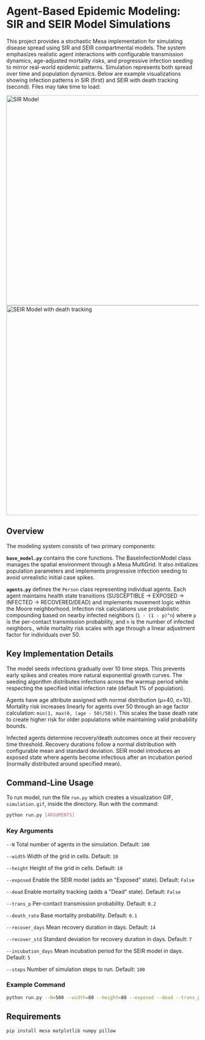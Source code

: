 # Agent-Based Epidemic Modeling: SIR and SEIR Model Simulations

This project provides a stochastic Mesa implementation for simulating disease spread using SIR and SEIR compartmental models. The system emphasizes realistic agent interactions with configurable transmission dynamics, age-adjusted mortality risks, and progressive infection seeding to mirror real-world epidemic patterns. Simulation represents both spread over time and population dynamics. Below are example visualizations showing infection patterns in SIR (first) and SEIR with death tracking (second). Files may take time to load:

<img src="SIR.gif" width="550" alt="SIR Model"/> <img src="SEIRD.gif" width="550" alt="SEIR Model with death tracking"/>

## Overview

The modeling system consists of two primary components:

**`base_model.py`** contains the core functions. The BaseInfectionModel class manages the spatial environment through a Mesa MultiGrid. It also initializes population parameters and implements progressive infection seeding to avoid unrealistic initial case spikes.

**`agents.py`** defines the `Person` class representing individual agents. Each agent maintains health state transitions (SUSCEPTIBLE -> EXPOSED -> INFECTED -> RECOVERED/DEAD) and implements movement logic within the Moore neighborhood. Infection risk calculations use probabilistic compounding based on nearby infected neighbors (`1 - (1 - p)^n`) where `p` is the per-contact transmission probability, and `n` is the number of infected neighbors., while mortality risk scales with age through a linear adjustment factor for individuals over 50.

## Key Implementation Details

The model seeds infections gradually over 10 time steps. This prevents early spikes and creates more natural exponential growth curves. The seeding algorithm distributes infections across the warmup period while respecting the specified initial infection rate (default 1% of population).

Agents have age attribute assigned with normal distribution (μ=40, σ=10). Mortality risk increases linearly for agents over 50 through an age factor calculation: `min(1, max(0, (age - 50)/50))`. This scales the base death rate to create higher risk for older populations while maintaining valid probability bounds.

Infected agents determine recovery/death outcomes once at their recovery time threshold. Recovery durations follow a normal distribution with configurable mean and standard deviation. SEIR model introduces an exposed state where agents become infectious after an incubation period (normally distributed around specified mean).

## Command-Line Usage
To run model, run the file `run.py` which creates a visualization GIF, `simulation.gif`, inside the directory. Run with the command:

```bash
python run.py [ARGUMENTS]
```

### Key Arguments
`--N` Total number of agents in the simulation. Default: `100`

`--width` Width of the grid in cells. Default: `10`

`--height` Height of the grid in cells. Default: `10`

`--exposed` Enable the SEIR model (adds an "Exposed" state). Default: `False`

`--dead` Enable mortality tracking (adds a "Dead" state). Default: `False`

`--trans_p` Per-contact transmission probability. Default: `0.2`

`--death_rate`  Base mortality probability. Default: `0.1`

`--recover_days` Mean recovery duration in days. Default: `14`

`--recover_std` Standard deviation for recovery duration in days. Default: `7`

`--incubation_days` Mean incubation period for the SEIR model in days. Default: `5` 

`--steps` Number of simulation steps to run. Default: `100`

### Example Command
```bash
python run.py --N=500 --width=80 --height=80 --exposed --dead --trans_p=0.3 --steps=100
```


## Requirements
```bash
pip install mesa matplotlib numpy pillow
```
